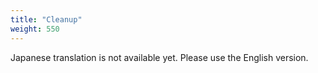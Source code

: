 ```yaml
---
title: "Cleanup"
weight: 550
---
```


Japanese translation is not available yet. Please use the English version.
